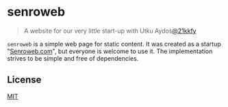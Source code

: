 # senroweb

> A website for our very little start-up with Utku Aydos[@21kkfy](https://github.com/21kkfy/)

`senroweb` is a simple web page for static content.
It was created as a startup "[Senroweb.com](https://senroweb.com)", but everyone is welcome to use it.
The implementation strives to be simple and free of dependencies.

## License

[MIT](LICENSE)
